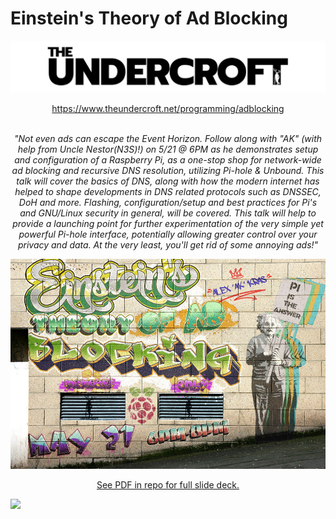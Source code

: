 # Einstein's Theory of Ad Blocking

![](images/undercroft.jpg)
<p align="center">
   <a href="https://www.theundercroft.net/programming/adblocking">https://www.theundercroft.net/programming/adblocking</a> 
   <br><br>
</p>

<p align="center">
   <i>"Not even ads can escape the Event Horizon. Follow along with "AK" (with help from Uncle Nestor(N3S)!) on 5/21 @ 6PM as he demonstrates setup and configuration of a Raspberry Pi, as a one-stop shop for network-wide ad blocking and recursive DNS resolution, utilizing Pi-hole & Unbound. This talk will cover the basics of DNS, along with how the modern internet has helped to shape developments in DNS related protocols such as DNSSEC, DoH and more. Flashing, configuration/setup and best practices for Pi's and GNU/Linux security in general, will be covered. This talk will help to provide a launching point for further experimentation of the very simple yet powerful Pi-hole interface, potentially allowing greater control over your privacy and data. At the very least, you'll get rid of some annoying ads!"</i>
</p>

![](images/poster.png.jpg)

<p align="center"
   <b><ins>See PDF in repo for full slide deck.<ins></b>
</p>

![](images/final.png)

